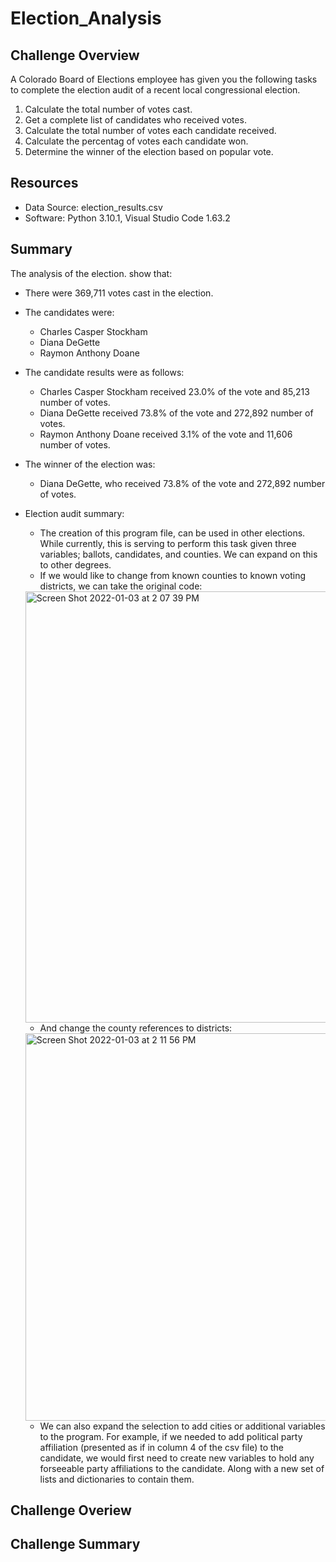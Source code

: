 # Election_Analysis

## Challenge Overview
A Colorado Board of Elections employee has given you the following tasks to complete the election audit of a recent local congressional election.

1. Calculate the total number of votes cast.
2. Get a complete list of candidates who received votes.
3. Calculate the total number of votes each candidate received.
4. Calculate the percentag of votes each candidate won.
5. Determine the winner of the election based on popular vote.

## Resources
- Data Source: election_results.csv
- Software: Python 3.10.1, Visual Studio Code 1.63.2

## Summary
The analysis of the election. show that:
- There were 369,711 votes cast in the election.
- The candidates were:
  - Charles Casper Stockham
  - Diana DeGette
  - Raymon Anthony Doane
  
- The candidate results were as follows:
  - Charles Casper Stockham received 23.0% of the vote and 85,213 number of votes.
  - Diana DeGette received 73.8% of the vote and 272,892 number of votes.
  - Raymon Anthony Doane received 3.1% of the vote and 11,606 number of votes.
  
- The winner of the election was:
  - Diana DeGette, who received 73.8% of the vote and 272,892 number of votes.

- Election audit summary:
  - The creation of this program file, can be used in other elections.  While currently, this is serving to perform this task given three variables; ballots,         candidates, and counties.  We can expand on this to other degrees.
  - If we would like to change from known counties to known voting districts, we can take the original code:
  
  <img width="690" alt="Screen Shot 2022-01-03 at 2 07 39 PM" src="https://user-images.githubusercontent.com/91889241/147975196-42497c20-1407-4339-aab0-13888ccaace1.png">
  
   - And change the county references to districts:
    
  <img width="620" alt="Screen Shot 2022-01-03 at 2 11 56 PM" src="https://user-images.githubusercontent.com/91889241/147975586-816bb4c8-1b46-4a49-8649-f98d35b203c7.png">

  - We can also expand the selection to add cities or additional variables to the program.  For example, if we needed to add political party affiliation (presented as if in column 4 of the csv file) to the candidate, we would first need to create new variables to hold any forseeable party affiliations to the candidate.  Along with a new set of lists and dictionaries to contain them.






 ## Challenge Overiew
 
 ## Challenge Summary
